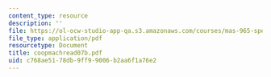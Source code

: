 ```yaml
---
content_type: resource
description: ''
file: https://ol-ocw-studio-app-qa.s3.amazonaws.com/courses/mas-965-special-topics-in-media-technology-cooperative-machines-fall-2003/c768ae5178db9ff99006b2aa6f1a76e2_coopmachread07b.pdf
file_type: application/pdf
resourcetype: Document
title: coopmachread07b.pdf
uid: c768ae51-78db-9ff9-9006-b2aa6f1a76e2
---
```

